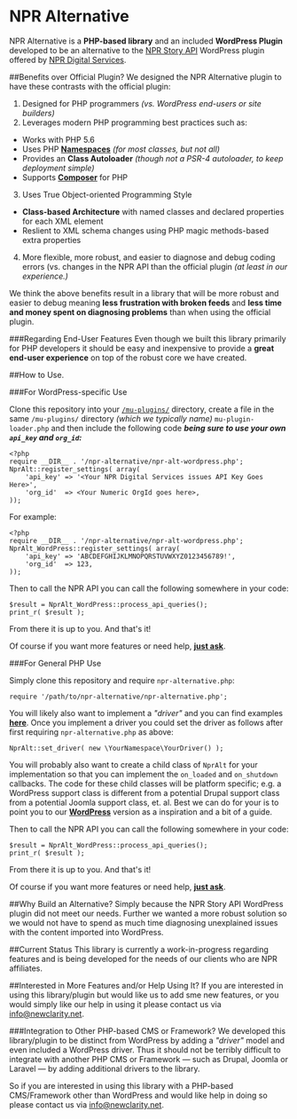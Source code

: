 # NPR Alternative 

NPR Alternative is a **PHP-based library** and an included **WordPress Plugin** developed to be an alternative to the [NPR Story API](https://wordpress.org/plugins/npr-story-api/) WordPress plugin offered by [NPR Digital Services](http://digitalservices.npr.org/).

##Benefits over Official Plugin?
We designed the NPR Alternative plugin to have these contrasts with the official plugin:

1. Designed for PHP programmers _(vs. WordPress end-users or site builders)_ 
2. Leverages modern PHP programming best practices such as:
  - Works with PHP 5.6
  - Uses PHP [**Namespaces**](https://mattstauffer.co/blog/a-brief-introduction-to-php-namespacing) _(for most classes, but not all)_
  - Provides an **Class Autoloader** _(though not a PSR-4 autoloader, to keep deployment simple)_
  - Supports [**Composer**](https://getcomposer.org/) for PHP
3. Uses True Object-oriented Programming Style
  - **Class-based Architecture** with named classes and declared properties for each XML element 
  - Reslient to XML schema changes using PHP magic methods-based extra properties
4. More flexible, more robust, and easier to diagnose and debug coding errors (vs. changes in the NPR API than the official plugin _(at least in our experience.)_

We think the above benefits result in a library that will be more robust and easier to debug meaning **less frustration with broken feeds** and **less time and money spent on diagnosing problems** than when using the official plugin.

###Regarding End-User Features
Even though we built this library primarily for PHP developers it should be easy and inexpensive to provide a **great end-user experience** on top of the robust core we have created.

##How to Use.

###For WordPress-specific Use

Clone this repository into your [`/mu-plugins/`](https://premium.wpmudev.org/manuals/wpmu-manual-2/using-mu-plugins/) directory, create a file in the same `/mu-plugins/` directory _(which we typically name)_ `mu-plugin-loader.php` and then include the following code _**being sure to use your own `api_key` and `org_id`:**_


    <?php 
    require __DIR__ . '/npr-alternative/npr-alt-wordpress.php';
    NprAlt::register_settings( array(
        'api_key' => '<Your NPR Digital Services issues API Key Goes Here>',
        'org_id'  => <Your Numeric OrgId goes here>,
    ));

For example:
   
    <?php 
    require __DIR__ . '/npr-alternative/npr-alt-wordpress.php';
    NprAlt_WordPress::register_settings( array(
        'api_key' => 'ABCDEFGHIJKLMNOPQRSTUVWXYZ0123456789!',
        'org_id'  => 123,
    ));

Then to call the NPR API you can call the following somewhere in your code:
	
	$result = NprAlt_WordPress::process_api_queries();
	print_r( $result );
	
From there it is up to you. And that's it!

Of course if you want more features or need help, [**just ask**](#need-help).

###For General PHP Use

Simply clone this repository and require `npr-alternative.php`:

    require '/path/to/npr-alternative/npr-alternative.php';
    
You will likely also want to implement a _"driver"_ and you can find examples [**here**](https://github.com/newclarity/npr-alternative/tree/master/includes/Drivers).  Once you implement a driver you could set the driver as follows after first requiring `npr-alternative.php` as above:

    NprAlt::set_driver( new \YourNamespace\YourDriver() );

You will probably also want to create a child class of `NprAlt` for your implementation so that you can implement the `on_loaded` and `on_shutdown` callbacks. The code for these child classes will be platform specific; e.g. a WordPress support class is different from a potential Drupal support class from a potential Joomla support class, et. al.  Best we can do for your is to point you to our [**WordPress**](https://github.com/newclarity/npr-alternative/blob/master/includes/Drivers/WordPress.php) version as a inspiration and a bit of a guide.

Then to call the NPR API you can call the following somewhere in your code:
	
	$result = NprAlt_WordPress::process_api_queries();
	print_r( $result );
	
From there it is up to you. And that's it!

Of course if you want more features or need help, [**just ask**](#need-help).

##Why Build an Alternative?
Simply because the NPR Story API WordPress plugin did not meet our needs. Further we wanted a more robust solution so we would not have to spend as much time diagnosing unexplained issues with the content imported into WordPress.

##Current Status
This library is currently a work-in-progress regarding features and is being developed for the needs of our clients who are NPR affiliates.  

<a id="need-help"></a>
##Interested in More Features and/or Help Using It?
If you are interested in using this library/plugin but would like us to add sme new features, or you would simply like our help in using it please contact us via [info@newclarity.net](mailto:info@newclarity.net).

###Integration to Other PHP-based CMS or Framework?
We developed this library/plugin to be distinct from WordPress by adding a _"driver"_ model and even included a WordPress driver. Thus it should not be terribly difficult to integrate with another PHP CMS or Framework &mdash; such as Drupal, Joomla or Laravel  &mdash; by adding additional drivers to the library.

So if you are interested in using this library with a PHP-based CMS/Framework other than WordPress and would like help in doing so please contact us via [info@newclarity.net](mailto:info@newclarity.net).  


